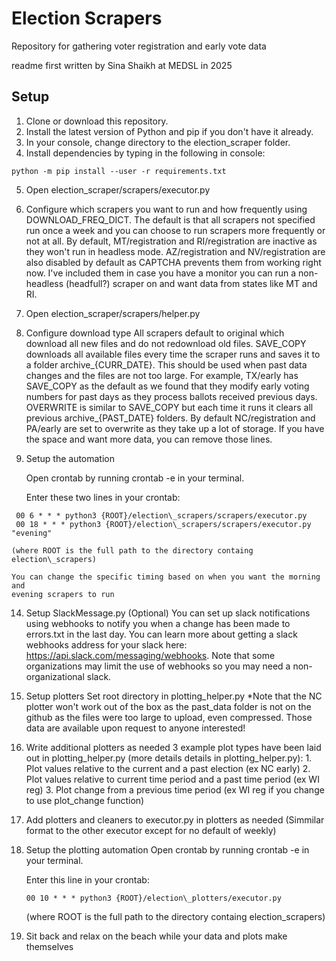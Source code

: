 # Election Scrapers
Repository for gathering voter registration and early vote data

readme first written by Sina Shaikh at MEDSL in 2025

## Setup

1. Clone or download this repository.
2. Install the latest version of Python and pip if you don't have it already. 
3. In your console, change directory to the election\_scraper folder.
4. Install dependencies by typing in the following in console:
  ```
  python -m pip install --user -r requirements.txt
  ```
5. Open election\_scraper/scrapers/executor.py 
6. Configure which scrapers you want to run and how frequently using
DOWNLOAD\_FREQ\_DICT. 
    The default is that all scrapers not specified run once a
    week and you can choose to run scrapers more frequently or not at all. By
    default, MT/registration and RI/registration are inactive as they won't run
    in headless mode. AZ/registration and NV/registration are also disabled by
    default as CAPTCHA prevents them from working right now. I've included them
    in case you have a monitor you can run a non-headless (headfull?) scraper
    on and want data from states like MT and RI.
7. Open election\_scraper/scrapers/helper.py
8. Configure download type
    All scrapers default to original which download all new files and do
    not redownload old files. SAVE\_COPY downloads all available files every
    time the scraper runs and saves it to a folder archive\_{CURR\_DATE}.
    This should be used when past data changes and the files are not too
    large. For example, TX/early has SAVE\_COPY as the default as we found 
    that they modify early voting numbers for past days as they process
    ballots received previous days. OVERWRITE is similar to SAVE\_COPY but 
    each time it runs it clears all previous archive\_{PAST\_DATE} folders.
    By default NC/registration and  PA/early are set to overwrite as they 
    take up a lot of storage. If you have the space and want more data,
    you can remove those lines.
10. Setup the automation 

    Open crontab by running crontab -e in your terminal.

    Enter these two lines in your crontab:
   ```
    00 6 * * * python3 {ROOT}/election\_scrapers/scrapers/executor.py
    00 18 * * * python3 {ROOT}/election\_scrapers/scrapers/executor.py "evening"
   ```
    (where ROOT is the full path to the directory containg election\_scrapers)

    You can change the specific timing based on when you want the morning and
    evening scrapers to run
14. Setup SlackMessage.py (Optional)
    You can set up slack notifications using webhooks to notify you when
    a change has been made to errors.txt in the last day. You can learn more
    about getting a slack webhooks address for your slack here: 
    https://api.slack.com/messaging/webhooks. Note that some organizations
    may limit the use of webhooks so you may need a non-organizational slack.
10. Setup plotters
    Set root directory in plotting_helper.py
    *Note that the NC plotter won't work out of the box as the past_data folder 
    is not on the github as the files were too large to upload, even compressed.
    Those data are available upon request to anyone interested!
12. Write additional plotters as needed
    3 example plot types have been laid out in plotting\_helper.py (more details
    details in plotting\_helper.py):
        1. Plot values relative to the current and a past election (ex NC early)
        2. Plot values relative to current time period and a past time period
        (ex WI reg)
        3. Plot change from a previous time period (ex WI reg if you change to
        use plot_change function)
13. Add plotters and cleaners to executor.py in plotters as needed
    (Simmilar format to the other executor except for no default of weekly)
14. Setup the plotting automation 
    Open crontab by running crontab -e in your terminal.
    
    Enter this line in your crontab:
    ```
    00 10 * * * python3 {ROOT}/election\_plotters/executor.py
    ```
    (where ROOT is the full path to the directory containg election\_scrapers)
15. Sit back and relax on the beach while your data and plots
make themselves
